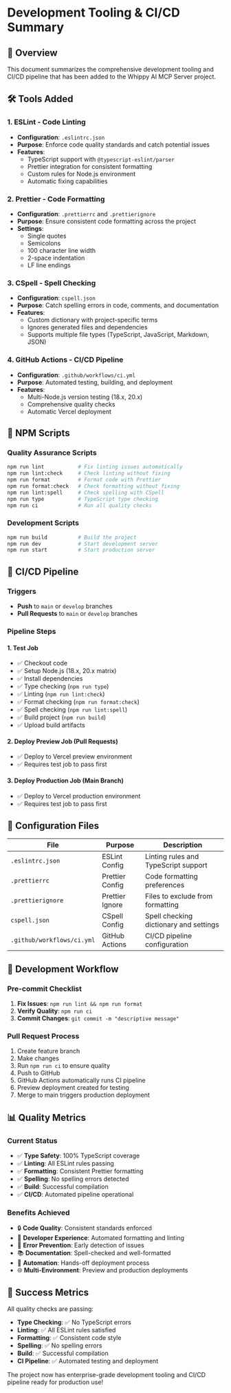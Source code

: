 # Development Tooling & CI/CD Summary

## 🎯 Overview

This document summarizes the comprehensive development tooling and CI/CD pipeline that has been added to the Whippy AI MCP Server project.

## 🛠️ Tools Added

### 1. **ESLint** - Code Linting
- **Configuration**: `.eslintrc.json`
- **Purpose**: Enforce code quality standards and catch potential issues
- **Features**:
  - TypeScript support with `@typescript-eslint/parser`
  - Prettier integration for consistent formatting
  - Custom rules for Node.js environment
  - Automatic fixing capabilities

### 2. **Prettier** - Code Formatting
- **Configuration**: `.prettierrc` and `.prettierignore`
- **Purpose**: Ensure consistent code formatting across the project
- **Settings**:
  - Single quotes
  - Semicolons
  - 100 character line width
  - 2-space indentation
  - LF line endings

### 3. **CSpell** - Spell Checking
- **Configuration**: `cspell.json`
- **Purpose**: Catch spelling errors in code, comments, and documentation
- **Features**:
  - Custom dictionary with project-specific terms
  - Ignores generated files and dependencies
  - Supports multiple file types (TypeScript, JavaScript, Markdown, JSON)

### 4. **GitHub Actions** - CI/CD Pipeline
- **Configuration**: `.github/workflows/ci.yml`
- **Purpose**: Automated testing, building, and deployment
- **Features**:
  - Multi-Node.js version testing (18.x, 20.x)
  - Comprehensive quality checks
  - Automatic Vercel deployment

## 📜 NPM Scripts

### Quality Assurance Scripts
```bash
npm run lint           # Fix linting issues automatically
npm run lint:check     # Check linting without fixing
npm run format         # Format code with Prettier
npm run format:check   # Check formatting without fixing
npm run lint:spell     # Check spelling with CSpell
npm run type           # TypeScript type checking
npm run ci             # Run all quality checks
```

### Development Scripts
```bash
npm run build          # Build the project
npm run dev            # Start development server
npm run start          # Start production server
```

## 🔄 CI/CD Pipeline

### Triggers
- **Push** to `main` or `develop` branches
- **Pull Requests** to `main` or `develop` branches

### Pipeline Steps

#### 1. **Test Job**
- ✅ Checkout code
- ✅ Setup Node.js (18.x, 20.x matrix)
- ✅ Install dependencies
- ✅ Type checking (`npm run type`)
- ✅ Linting (`npm run lint:check`)
- ✅ Format checking (`npm run format:check`)
- ✅ Spell checking (`npm run lint:spell`)
- ✅ Build project (`npm run build`)
- ✅ Upload build artifacts

#### 2. **Deploy Preview Job** (Pull Requests)
- ✅ Deploy to Vercel preview environment
- ✅ Requires test job to pass first

#### 3. **Deploy Production Job** (Main Branch)
- ✅ Deploy to Vercel production environment
- ✅ Requires test job to pass first

## 🔧 Configuration Files

| File | Purpose | Description |
|------|---------|-------------|
| `.eslintrc.json` | ESLint Config | Linting rules and TypeScript support |
| `.prettierrc` | Prettier Config | Code formatting preferences |
| `.prettierignore` | Prettier Ignore | Files to exclude from formatting |
| `cspell.json` | CSpell Config | Spell checking dictionary and settings |
| `.github/workflows/ci.yml` | GitHub Actions | CI/CD pipeline configuration |

## 🚀 Development Workflow

### Pre-commit Checklist
1. **Fix Issues**: `npm run lint && npm run format`
2. **Verify Quality**: `npm run ci`
3. **Commit Changes**: `git commit -m "descriptive message"`

### Pull Request Process
1. Create feature branch
2. Make changes
3. Run `npm run ci` to ensure quality
4. Push to GitHub
5. GitHub Actions automatically runs CI pipeline
6. Preview deployment created for testing
7. Merge to main triggers production deployment

## 📊 Quality Metrics

### Current Status
- ✅ **Type Safety**: 100% TypeScript coverage
- ✅ **Linting**: All ESLint rules passing
- ✅ **Formatting**: Consistent Prettier formatting
- ✅ **Spelling**: No spelling errors detected
- ✅ **Build**: Successful compilation
- ✅ **CI/CD**: Automated pipeline operational

### Benefits Achieved
- 🔒 **Code Quality**: Consistent standards enforced
- 🚀 **Developer Experience**: Automated formatting and linting
- 🐛 **Error Prevention**: Early detection of issues
- 📚 **Documentation**: Spell-checked and well-formatted
- 🔄 **Automation**: Hands-off deployment process
- 🌐 **Multi-Environment**: Preview and production deployments

## 🎉 Success Metrics

All quality checks are passing:
- **Type Checking**: ✅ No TypeScript errors
- **Linting**: ✅ All ESLint rules satisfied
- **Formatting**: ✅ Consistent code style
- **Spelling**: ✅ No spelling errors
- **Build**: ✅ Successful compilation
- **CI Pipeline**: ✅ Automated testing and deployment

The project now has enterprise-grade development tooling and CI/CD pipeline ready for production use!